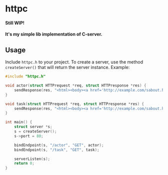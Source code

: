 # httpc
#### Still WIP!
#### It's my simple lib implementation of C-server.

Usage
-----

Include `httpc.h` to your project. To create a server, use 
the method `createServer()` that will return the server instance.
Example:
```c
#include "httpc.h"

void actor(struct HTTPrequest *req, struct HTTPresponse *res) {
    sendResponse(res, "<html><body><a href='http://example.com/sabout.html#contacts'>Actor</a></body></html>");
}

void task(struct HTTPrequest *req, struct HTTPresponse *res) {
    sendResponse(res, "<html><body><a href='http://example.com/sabout.html#contacts'>Task!</a></body></html>");
}

int main() {
    struct server *s;
    s = createServer();
    s->port = 80;

    bindEndpoint(s, "/actor", "GET", actor);
    bindEndpoint(s, "/task", "GET", task);

    serverListen(s);
    return 0;
}
```